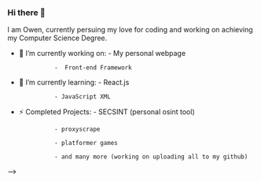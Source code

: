 ### Hi there 👋

I am Owen, currently persuing my love for coding and working on achieving my Computer Science Degree.

- 🔭 I’m currently working on:
                -  My personal webpage
  
                -  Front-end Framework
  
- 🌱 I’m currently learning:
                - React.js
  
                - JavaScript XML
  
- ⚡ Completed Projects:
                - SECSINT (personal osint tool)
  
                - proxyscrape
  
                - platformer games
  
                - and many more (working on uploading all to my github)
-->
